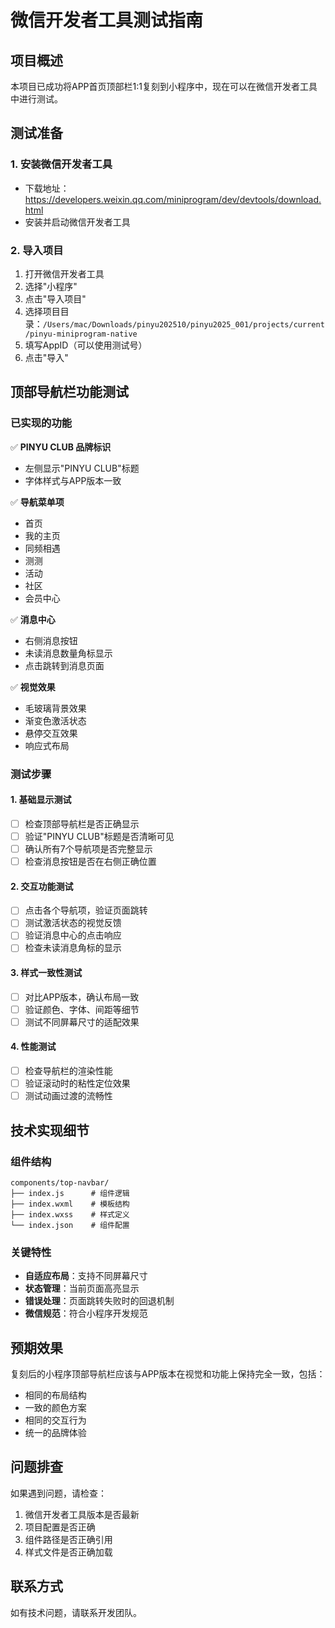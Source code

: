 # 微信开发者工具测试指南

## 项目概述
本项目已成功将APP首页顶部栏1:1复刻到小程序中，现在可以在微信开发者工具中进行测试。

## 测试准备

### 1. 安装微信开发者工具
- 下载地址：https://developers.weixin.qq.com/miniprogram/dev/devtools/download.html
- 安装并启动微信开发者工具

### 2. 导入项目
1. 打开微信开发者工具
2. 选择"小程序"
3. 点击"导入项目"
4. 选择项目目录：`/Users/mac/Downloads/pinyu202510/pinyu2025_001/projects/current/pinyu-miniprogram-native`
5. 填写AppID（可以使用测试号）
6. 点击"导入"

## 顶部导航栏功能测试

### 已实现的功能
✅ **PINYU CLUB 品牌标识**
- 左侧显示"PINYU CLUB"标题
- 字体样式与APP版本一致

✅ **导航菜单项**
- 首页
- 我的主页  
- 同频相遇
- 测测
- 活动
- 社区
- 会员中心

✅ **消息中心**
- 右侧消息按钮
- 未读消息数量角标显示
- 点击跳转到消息页面

✅ **视觉效果**
- 毛玻璃背景效果
- 渐变色激活状态
- 悬停交互效果
- 响应式布局

### 测试步骤

#### 1. 基础显示测试
- [ ] 检查顶部导航栏是否正确显示
- [ ] 验证"PINYU CLUB"标题是否清晰可见
- [ ] 确认所有7个导航项是否完整显示
- [ ] 检查消息按钮是否在右侧正确位置

#### 2. 交互功能测试
- [ ] 点击各个导航项，验证页面跳转
- [ ] 测试激活状态的视觉反馈
- [ ] 验证消息中心的点击响应
- [ ] 检查未读消息角标的显示

#### 3. 样式一致性测试
- [ ] 对比APP版本，确认布局一致
- [ ] 验证颜色、字体、间距等细节
- [ ] 测试不同屏幕尺寸的适配效果

#### 4. 性能测试
- [ ] 检查导航栏的渲染性能
- [ ] 验证滚动时的粘性定位效果
- [ ] 测试动画过渡的流畅性

## 技术实现细节

### 组件结构
```
components/top-navbar/
├── index.js      # 组件逻辑
├── index.wxml    # 模板结构  
├── index.wxss    # 样式定义
└── index.json    # 组件配置
```

### 关键特性
- **自适应布局**：支持不同屏幕尺寸
- **状态管理**：当前页面高亮显示
- **错误处理**：页面跳转失败时的回退机制
- **微信规范**：符合小程序开发规范

## 预期效果
复刻后的小程序顶部导航栏应该与APP版本在视觉和功能上保持完全一致，包括：
- 相同的布局结构
- 一致的颜色方案
- 相同的交互行为
- 统一的品牌体验

## 问题排查
如果遇到问题，请检查：
1. 微信开发者工具版本是否最新
2. 项目配置是否正确
3. 组件路径是否正确引用
4. 样式文件是否正确加载

## 联系方式
如有技术问题，请联系开发团队。